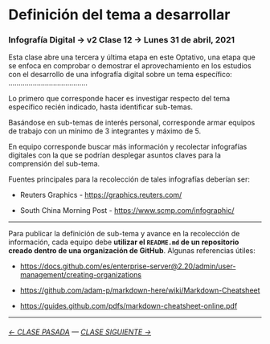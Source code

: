 # Definición del tema a desarrollar

###  Infografía Digital → v2 Clase 12 → Lunes 31 de abril, 2021

Esta clase abre una tercera y última etapa en este Optativo, una etapa que se enfoca en comprobar o demostrar el aprovechamiento en los estudios con el desarrollo de una infografía digital sobre un tema específico: ………………………………… 

Lo primero que corresponde hacer es investigar respecto del tema específico recién indicado, hasta identificar sub-temas.

Basándose en sub-temas de interés personal, corresponde armar equipos de trabajo con un mínimo de 3 integrantes y máximo de 5.

En equipo corresponde buscar más información y recolectar infografías digitales con la que se podrían desplegar asuntos claves para la comprensión del sub-tema.

Fuentes principales para la recolección de tales infografías deberían ser:

- Reuters Graphics - https://graphics.reuters.com/

- South China Morning Post - https://www.scmp.com/infographic/

- - - - - - - - 

Para publicar la definición de sub-tema y avance en la recolección de información, cada equipo debe **utilizar el `README.md` de un repositorio creado dentro de una organización de GitHub**. Algunas referencias útiles:

- https://docs.github.com/es/enterprise-server@2.20/admin/user-management/creating-organizations

- https://github.com/adam-p/markdown-here/wiki/Markdown-Cheatsheet

- https://guides.github.com/pdfs/markdown-cheatsheet-online.pdf

- - - - - - - - - - - - -

###### [← CLASE PASADA](https://github.com/profesorfaco/dno075-2021/tree/main/clase-11) — [CLASE SIGUIENTE →](https://github.com/profesorfaco/dno075-2021/tree/main/clase-13) 

